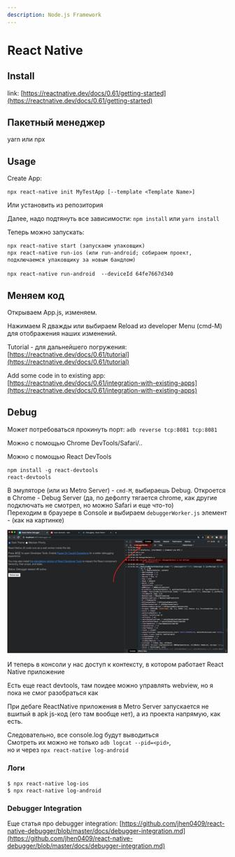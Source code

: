 ```yaml
---
description: Node.js Framework
---
```


# React Native

## Install

link: [https://reactnative.dev/docs/0.61/getting-started](https://reactnative.dev/docs/0.61/getting-started)

## Пакетный менеджер

yarn или npx

## Usage

Create App:

```text
npx react-native init MyTestApp [--template <Template Name>] 
```

Или установить из репозитория

Далее, надо подтянуть все зависимости: `npm install` или `yarn install`

Теперь можно запускать: 

```text
npx react-native start (запускаем упаковщик)
npx react-native run-ios (или run-android; собираем проект, подключаемся упаковщику за новым бандлом)

npx react-native run-android  --deviceId 64fe7667d340
```

## Меняем код

Открываем App.js, изменяем. 

Нажимаем R дважды или выбираем Reload из developer Menu \(cmd-M\) для отображения наших изменений.

Tutorial - для дальнейшего погружения: [https://reactnative.dev/docs/0.61/tutorial](https://reactnative.dev/docs/0.61/tutorial)

Add some code in to existing app: [https://reactnative.dev/docs/0.61/integration-with-existing-apps](https://reactnative.dev/docs/0.61/integration-with-existing-apps) 

## Debug

Может потребоваться прокинуть порт: `adb reverse tcp:8081 tcp:8081`

Можно с помощью Chrome DevTools/Safari/..

Можно с помощью React DevTools

```text
npm install -g react-devtools
react-devtools
```

В эмуляторе \(или  из Metro Server\) - `cmd-M`, выбираешь Debug. Откроется в Chrome - Debug Server \(да, по дефолту тягается chrome, как другие подключать не смотрел, но можно Safari и еще что-то\)   
Переходим в браузере в Console и выбираем `debuggerWorker.js` элемент - \(как на картинке\)

![](../../../.gitbook/assets/2020-10-12-13.34.22.jpg)

И теперь в консоли у нас доступ к контексту, в котором работает React Native приложение

Есть еще react devtools, там поидее можно управлять webview, но я пока не смог разобраться как

При дебаге ReactNative приложения в Metro Server запускается не вшитый в apk js-код \(его там вообще нет\), а из проекта напрямую, как есть.

Следовательно, все console.log будут выводиться   
Смотреть их можно не только `adb logcat --pid=<pid>`,   
но и через `npx react-native log-android`

### Логи

```text
$ npx react-native log-ios
$ npx react-native log-android
```

### Debugger Integration

Еще статья про debugger integration: [https://github.com/jhen0409/react-native-debugger/blob/master/docs/debugger-integration.md](https://github.com/jhen0409/react-native-debugger/blob/master/docs/debugger-integration.md)

